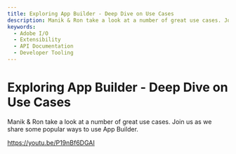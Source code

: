 ```yaml
---
title: Exploring App Builder - Deep Dive on Use Cases
description: Manik & Ron take a look at a number of great use cases. Join us as we share some popular ways to use App Builder. 
keywords:
  - Adobe I/O
  - Extensibility
  - API Documentation
  - Developer Tooling  
---
```


# Exploring App Builder - Deep Dive on Use Cases

Manik & Ron take a look at a number of great use cases. Join us as we share some popular ways to use App Builder.

<Embed slots="video"/>

https://youtu.be/P19nBf6DGAI

